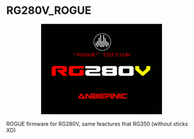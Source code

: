 # RG280V_ROGUE

<p align="center"><img class="center" src ="https://raw.githubusercontent.com/Ninoh-FOX/RG280V_ROGUE/main/logo_rg280v.png"></p>

ROGUE firmware for RG280V, same feactures that RG350 (without sticks XD)
